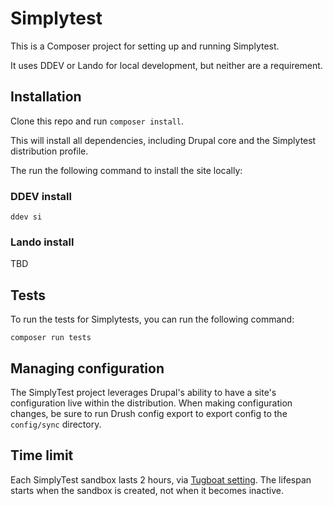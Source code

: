 # Simplytest

This is a Composer project for setting up and running Simplytest.

It uses DDEV or Lando for local development, but neither are a requirement.

## Installation

Clone this repo and run `composer install`.

This will install all dependencies, including Drupal core and the Simplytest distribution profile.

The run the following command to install the site locally:

### DDEV install

```
ddev si
```

### Lando install

TBD

## Tests

To run the tests for Simplytests, you can run the following command:

```
composer run tests
```

## Managing configuration

The SimplyTest project leverages Drupal's ability to have a site's configuration
live within the distribution. When making configuration changes, be sure to run Drush
config export to export config to the `config/sync` directory.

## Time limit
Each SimplyTest sandbox lasts 2 hours, via [Tugboat setting](https://git.drupalcode.org/project/tugboat/-/blob/7ffc758424cc0d1ad6d1d4c41ce75f58f075bd5f/src/Cron.php#L32). The lifespan starts when
the sandbox is created, not when it becomes inactive.
